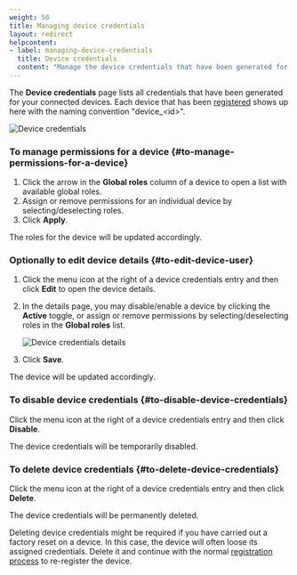 ```yaml
---
weight: 50
title: Managing device credentials
layout: redirect
helpcontent:
- label: managing-device-credentials
  title: Device credentials
  content: "Manage the device credentials that have been generated for your connected devices. Edit, disable, or delete device credentials as required or modify its permissions in the **Global roles** field."
---
```


The **Device credentials** page lists all credentials that have been generated for your connected devices. Each device that has been [registered](/device-management-application/registering-devices) shows up here with the naming convention "device_&lt;id&gt;".

![Device credentials](/images/users-guide/DeviceManagement/devmgmt-device-credentials.png)

### To manage permissions for a device {#to-manage-permissions-for-a-device}

1. Click the arrow in the **Global roles** column of a device to open a list with available global roles.
2. Assign or remove permissions for an individual device by selecting/deselecting roles.
3. Click **Apply**.

The roles for the device will be updated accordingly.

### Optionally to edit device details {#to-edit-device-user}

1. Click the menu icon <i class="dlt-c8y-icon-menu-vertical text-muted icon-20"></i> at the right of a device credentials entry and then click **Edit** to open the device details.

2. In the details page, you may disable/enable a device by clicking the **Active** toggle, or assign or remove permissions by selecting/deselecting roles in the **Global roles** list.

	![Device credentials details](/images/users-guide/DeviceManagement/devmgmt-device-credentials-details.png)

3. Click **Save**.

The device will be updated accordingly.

### To disable device credentials {#to-disable-device-credentials}

Click the menu icon <i class="dlt-c8y-icon-menu-vertical text-muted icon-20"></i> at the right of a device credentials entry and then click **Disable**.

The device credentials will be temporarily disabled.

### To delete device credentials {#to-delete-device-credentials}

Click the menu icon <i class="dlt-c8y-icon-menu-vertical text-muted icon-20"></i> at the right of a device credentials entry and then click **Delete**.

The device credentials will be permanently deleted.

Deleting device credentials might be required if you have carried out a factory reset on a device. In this case, the device will often loose its assigned credentials. Delete it and continue with the normal [registration process](/device-management-application/registering-devices) to re-register the device.
